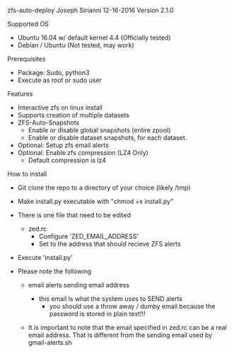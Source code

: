 zfs-auto-deploy
Joseph Sirianni
12-16-2016
Version 2.1.0

Supported OS
  - Ubuntu 16.04 w/ default kernel 4.4 (Officially tested)
  - Debian / Ubuntu (Not tested, may work)

Prerequisites
  - Package: Sudo, python3
  - Execute as root or sudo user

Features
  - Interactive zfs on linux install
  - Supports creation of multiple datasets
  - ZFS-Auto-Snapshots
    - Enable or disable global snapshots (entire zpool)
    - Enable or disable dataset snapshots, for each dataset.
  - Optional: Setup zfs email alerts
  - Optional: Enable zfs compression (LZ4 Only)
    - Default compression is lz4


How to install
  - Git clone the repo to a directory of your choice (likely /tmp)
  - Make install.py executable with "chmod +x install.py"
  - There is one file that need to be edited
     - zed.rc
        - Configure 'ZED_EMAIL_ADDRESS'
        - Set to the address that should recieve ZFS alerts

  - Execute 'install.py'

  - Please note the following
      - email alerts sending email address
          - this email is what the system uses to SEND alerts
              - you should use a throw away / dumby email because the password is stored in plain text!!!

      - It is important to note that the email specified in zed.rc can be a real email address. That is different from the sending email used by gmail-alerts.sh
